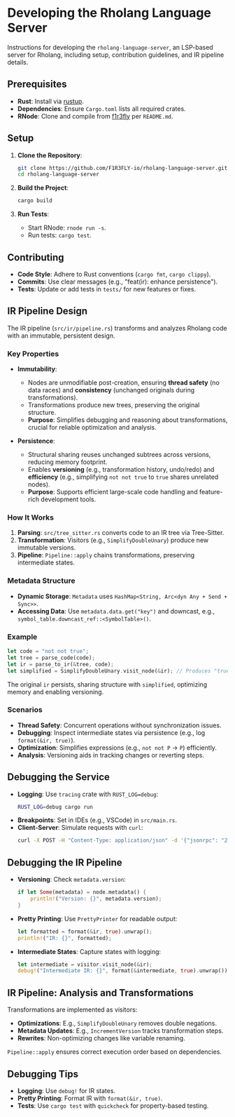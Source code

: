 # Developing the Rholang Language Server

Instructions for developing the `rholang-language-server`, an LSP-based server for Rholang, including setup, contribution guidelines, and IR pipeline details.

## Prerequisites

- **Rust**: Install via [rustup](https://rustup.rs/).
- **Dependencies**: Ensure `Cargo.toml` lists all required crates.
- **RNode**: Clone and compile from [f1r3fly](https://github.com/F1R3FLY-io/f1r3fly) per `README.md`.

## Setup

1. **Clone the Repository**:
   ```bash
   git clone https://github.com/F1R3FLY-io/rholang-language-server.git
   cd rholang-language-server
   ```

2. **Build the Project**:
   ```bash
   cargo build
   ```

3. **Run Tests**:
   - Start RNode: `rnode run -s`.
   - Run tests: `cargo test`.

## Contributing

- **Code Style**: Adhere to Rust conventions (`cargo fmt`, `cargo clippy`).
- **Commits**: Use clear messages (e.g., "feat(ir): enhance persistence").
- **Tests**: Update or add tests in `tests/` for new features or fixes.

## IR Pipeline Design

The IR pipeline (`src/ir/pipeline.rs`) transforms and analyzes Rholang code with an immutable, persistent design.

### Key Properties

- **Immutability**:
  - Nodes are unmodifiable post-creation, ensuring **thread safety** (no data races) and **consistency** (unchanged originals during transformations).
  - Transformations produce new trees, preserving the original structure.
  - **Purpose**: Simplifies debugging and reasoning about transformations, crucial for reliable optimization and analysis.

- **Persistence**:
  - Structural sharing reuses unchanged subtrees across versions, reducing memory footprint.
  - Enables **versioning** (e.g., transformation history, undo/redo) and **efficiency** (e.g., simplifying `not not true` to `true` shares unrelated nodes).
  - **Purpose**: Supports efficient large-scale code handling and feature-rich development tools.

### How It Works

1. **Parsing**: `src/tree_sitter.rs` converts code to an IR tree via Tree-Sitter.
2. **Transformation**: Visitors (e.g., `SimplifyDoubleUnary`) produce new immutable versions.
3. **Pipeline**: `Pipeline::apply` chains transformations, preserving intermediate states.

### Metadata Structure

- **Dynamic Storage**: `Metadata` uses `HashMap<String, Arc<dyn Any + Send + Sync>>`.
- **Accessing Data**: Use `metadata.data.get("key")` and downcast, e.g., `symbol_table.downcast_ref::<SymbolTable>()`.

### Example

```rust
let code = "not not true";
let tree = parse_code(code);
let ir = parse_to_ir(&tree, code);
let simplified = SimplifyDoubleUnary.visit_node(&ir); // Produces "true"
```

The original `ir` persists, sharing structure with `simplified`, optimizing memory and enabling versioning.

### Scenarios

- **Thread Safety**: Concurrent operations without synchronization issues.
- **Debugging**: Inspect intermediate states via persistence (e.g., log `format(&ir, true)`).
- **Optimization**: Simplifies expressions (e.g., `not not P` → `P`) efficiently.
- **Analysis**: Versioning aids in tracking changes or reverting steps.

## Debugging the Service

- **Logging**: Use `tracing` crate with `RUST_LOG=debug`:
  ```bash
  RUST_LOG=debug cargo run
  ```
- **Breakpoints**: Set in IDEs (e.g., VSCode) in `src/main.rs`.
- **Client-Server**: Simulate requests with `curl`:
  ```bash
  curl -X POST -H "Content-Type: application/json" -d '{"jsonrpc": "2.0", "method": "initialize", "id": 1}' http://localhost:8080
  ```

## Debugging the IR Pipeline

- **Versioning**: Check `metadata.version`:
  ```rust
  if let Some(metadata) = node.metadata() {
      println!("Version: {}", metadata.version);
  }
  ```
- **Pretty Printing**: Use `PrettyPrinter` for readable output:
  ```rust
  let formatted = format(&ir, true).unwrap();
  println!("IR: {}", formatted);
  ```
- **Intermediate States**: Capture states with logging:
  ```rust
  let intermediate = visitor.visit_node(&ir);
  debug!("Intermediate IR: {}", format(&intermediate, true).unwrap());
  ```

## IR Pipeline: Analysis and Transformations

Transformations are implemented as visitors:

- **Optimizations**: E.g., `SimplifyDoubleUnary` removes double negations.
- **Metadata Updates**: E.g., `IncrementVersion` tracks transformation steps.
- **Rewrites**: Non-optimizing changes like variable renaming.

`Pipeline::apply` ensures correct execution order based on dependencies.

## Debugging Tips

- **Logging**: Use `debug!` for IR states.
- **Pretty Printing**: Format IR with `format(&ir, true)`.
- **Tests**: Use `cargo test` with `quickcheck` for property-based testing.
